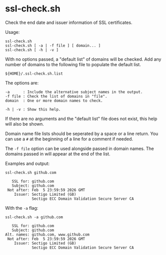 # ssl-check.sh

Check the end date and issuer information of SSL certificates.

Usage:

    ssl-check.sh
    ssl-check.sh [ -a | -f file ] [ domain... ]
    ssl-check.sh [ -h | -v ]

With no options passed, a "default list" of domains will be checked. Add any
number of domains to the following file to populate the default list.

    ${HOME}/.ssl-check.sh.list

The options are:

    -a      : Include the alternative subject names in the output.
    -f file : Check the list of domains in "file".
    domain  : One or more domain names to check.
    
    -h | -v : Show this help.

If there are no arguments and the "default list" file does not exist, this
help will also be shown.

Domain name file lists should be seperated by a space or a line return. You can
use a `#` at the beginning of a line for a comment if needed.

The `-f file` option can be used alongside passed in domain names. The domains
passed in will appear at the end of the list.

Examples and output:

    ssl-check.sh github.com

       SSL for: github.com
       Subject: github.com
     Not after: Feb  5 23:59:59 2026 GMT
        Issuer: Sectigo Limited (GB)
                Sectigo ECC Domain Validation Secure Server CA

With the `-a` flag:

    ssl-check.sh -a github.com

       SSL for: github.com
       Subject: github.com
    Alt. names: github.com, www.github.com
     Not after: Feb  5 23:59:59 2026 GMT
        Issuer: Sectigo Limited (GB)
                Sectigo ECC Domain Validation Secure Server CA


